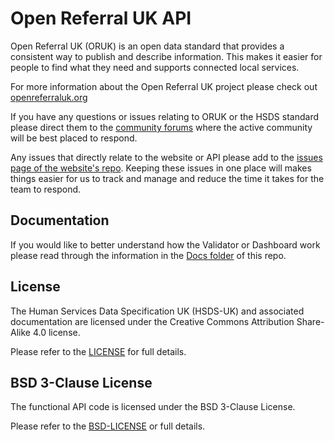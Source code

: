 # Open Referral UK API

Open Referral UK (ORUK) is an open data standard that provides a consistent way to publish and describe information. This makes it easier for people to find what they need and supports connected local services.

For more information about the Open Referral UK project please check out [openreferraluk.org](https://openreferraluk.org/)

If you have any questions or issues relating to ORUK or the HSDS standard please direct them to the [community forums](https://forum.openreferral.org/) where the active community will be best placed to respond.

Any issues that directly relate to the website or API please add to the [issues page of the website's repo](https://github.com/tpximpact/mhclg-oruk/issues). Keeping these issues in one place will makes things easier for us to track and manage and reduce the time it takes for the team to respond.

## Documentation

If you would like to better understand how the Validator or Dashboard work please read through the information in the [Docs folder](/Docs/) of this repo.

## License

The Human Services Data Specification UK (HSDS-UK) and associated documentation are licensed under the Creative Commons Attribution Share-Alike 4.0 license.

Please refer to the [LICENSE](/LICENSE) for full details.

## BSD 3-Clause License

The functional API code is licensed under the BSD 3-Clause License.

Please refer to the [BSD-LICENSE](/LICENSE-BSD) or full details.
